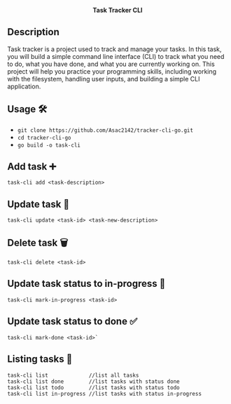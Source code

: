 <p align="center"><strong>Task Tracker CLI</strong></p>

## Description
Task tracker is a project used to track and manage your tasks. In this task, you will build a simple command line interface (CLI) to track what you need to do, what you have done, and what you are currently working on. This project will help you practice your programming skills, including working with the filesystem, handling user inputs, and building a simple CLI application.

## Usage 🛠
- `git clone https://github.com/Asac2142/tracker-cli-go.git`
- `cd tracker-cli-go`
- `go build -o task-cli`

## Add task ➕
```
task-cli add <task-description>
```

## Update task 🔄
```
task-cli update <task-id> <task-new-description>
```

## Delete task 🗑️
```
task-cli delete <task-id>
```

## Update task status to in-progress 🔧
```
task-cli mark-in-progress <task-id>
```
## Update task status to done ✅
```
task-cli mark-done <task-id>`
```

## Listing tasks 👀
```
task-cli list             //list all tasks
task-cli list done        //list tasks with status done
task-cli list todo        //list tasks with status todo
task-cli list in-progress //list tasks with status in-progress
```
